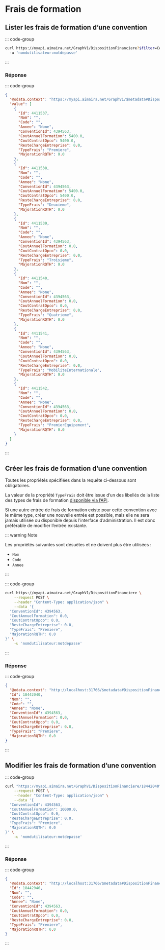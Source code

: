 # Frais de formation

## Lister les frais de formation d’une convention

::: code-group

```bash [cURL]
curl https://myapi.aimaira.net/GraphV1/DispositionFinanciere?$filter=ConventionId eq 4394563
  -u 'nomdutilisateur:motdepasse'
```

:::

### Réponse

::: code-group

```json [JSON]
{
  "@odata.context": "https://myapi.aimaira.net/GraphV1/$metadata#DispositionFinanciere",
  "value": [
    {
      "Id": 4411537,
      "Nom": "",
      "Code": "",
      "Annee": "None",
      "ConventionId": 4394563,
      "CoutAnnuelFormation": 5400.0,
      "CoutContratOpco": 5400.0,
      "ResteChargeEntreprise": 0.0,
      "TypeFrais": "Premiere",
      "MajorationRQTH": 0.0
    },
    {
      "Id": 4411538,
      "Nom": "",
      "Code": "",
      "Annee": "None",
      "ConventionId": 4394563,
      "CoutAnnuelFormation": 5400.0,
      "CoutContratOpco": 5400.0,
      "ResteChargeEntreprise": 0.0,
      "TypeFrais": "Deuxieme",
      "MajorationRQTH": 0.0
    },
    {
      "Id": 4411539,
      "Nom": "",
      "Code": "",
      "Annee": "None",
      "ConventionId": 4394563,
      "CoutAnnuelFormation": 0.0,
      "CoutContratOpco": 0.0,
      "ResteChargeEntreprise": 0.0,
      "TypeFrais": "Troisieme",
      "MajorationRQTH": 0.0
    },
    {
      "Id": 4411540,
      "Nom": "",
      "Code": "",
      "Annee": "None",
      "ConventionId": 4394563,
      "CoutAnnuelFormation": 0.0,
      "CoutContratOpco": 0.0,
      "ResteChargeEntreprise": 0.0,
      "TypeFrais": "Quatrieme",
      "MajorationRQTH": 0.0
    },
    {
      "Id": 4411541,
      "Nom": "",
      "Code": "",
      "Annee": "None",
      "ConventionId": 4394563,
      "CoutAnnuelFormation": 0.0,
      "CoutContratOpco": 0.0,
      "ResteChargeEntreprise": 0.0,
      "TypeFrais": "MobiliteInternationale",
      "MajorationRQTH": 0.0
    },
    {
      "Id": 4411542,
      "Nom": "",
      "Code": "",
      "Annee": "None",
      "ConventionId": 4394563,
      "CoutAnnuelFormation": 0.0,
      "CoutContratOpco": 0.0,
      "ResteChargeEntreprise": 0.0,
      "TypeFrais": "PremierEquipement",
      "MajorationRQTH": 0.0
    }
  ]
}
```

:::

## Créer les frais de formation d’une convention

Toutes les propriétés spécifiées dans la requête ci-dessous sont obligatoires.

La valeur de la propriété `TypeFrais` doit être issue d’un des libellés de la liste des types de frais de formation 
[disponible via l’API][type-frais].

Si une autre entrée de frais de formation existe pour cette convention avec le même type, créer une nouvelle entrée est
possible, mais elle ne sera jamais utilisée ou disponible depuis l’interface d’administration. Il est donc préférable de
modifier l’entrée existante.

::: warning Note

Les propriétés suivantes sont désuètes et ne doivent plus être utilisées :

- `Nom`
- `Code`
- `Annee`

:::

::: code-group

```bash [cURL]
curl https://myapi.aimaira.net/GraphV1/DispositionFinanciere \
    --request POST \
    --header "Content-Type: application/json" \
    --data '{
  "ConventionId": 4394563,
  "CoutAnnuelFormation": 0.0,
  "CoutContratOpco": 0.0,
  "ResteChargeEntreprise": 0.0,
  "TypeFrais": "Premiere",
  "MajorationRQTH": 0.0
}' \
    -u 'nomdutilisateur:motdepasse'
```

:::

### Réponse

::: code-group

```json [JSON]
{
  "@odata.context": "http://localhost:31766/$metadata#DispositionFinanciere/$entity",
  "Id": 18442040,
  "Nom": "",
  "Code": "",
  "Annee": "None",
  "ConventionId": 4394563,
  "CoutAnnuelFormation": 0.0,
  "CoutContratOpco": 0.0,
  "ResteChargeEntreprise": 0.0,
  "TypeFrais": "Premiere",
  "MajorationRQTH": 0.0
}
```

:::

## Modifier les frais de formation d’une convention

::: code-group

```bash [cURL]
curl "https://myapi.aimaira.net/GraphV1/DispositionFinanciere/18442040" \
    --request POST \
    --header "Content-Type: application/json" \
    --data '{
  "ConventionId": 4394563,
  "CoutAnnuelFormation": 10000.0,
  "CoutContratOpco": 0.0,
  "ResteChargeEntreprise": 0.0,
  "TypeFrais": "Premiere",
  "MajorationRQTH": 0.0
}' \
    -u 'nomdutilisateur:motdepasse'
```

:::

### Réponse

::: code-group

```json [JSON]
{
  "@odata.context": "http://localhost:31766/$metadata#DispositionFinanciere/$entity",
  "Id": 18442040,
  "Nom": "",
  "Code": "",
  "Annee": "None",
  "ConventionId": 4394563,
  "CoutAnnuelFormation": 0.0,
  "CoutContratOpco": 0.0,
  "ResteChargeEntreprise": 0.0,
  "TypeFrais": "Premiere",
  "MajorationRQTH": 0.0
}
```

:::

[type-frais]: /reference/ressources/relation-entreprise/type-de-frais-de-formation